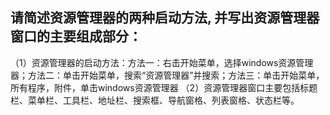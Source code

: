 ## 请简述资源管理器的两种启动方法, 并写出资源管理器窗口的主要组成部分：
（1）资源管理器的启动方法：方法一：右击开始菜单，选择windows资源管理器；方法二：单击开始菜单，搜索“资源管理器”并搜索；方法三：单击开始菜单，所有程序，附件，单击windows资源管理器
（2）资源管理器窗口主要包括标题栏、菜单栏、工具栏、地址栏、搜索框、导航窗格、列表窗格、状态栏等。